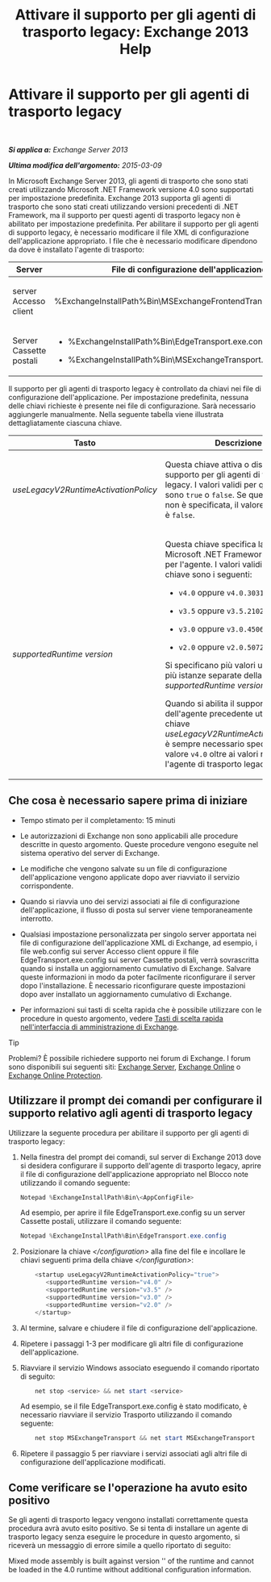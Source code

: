 ﻿---
title: 'Attivare il supporto per gli agenti di trasporto legacy: Exchange 2013 Help'
TOCTitle: Attivare il supporto per gli agenti di trasporto legacy
ms:assetid: 00617e87-7199-406e-b4a3-94378f657f1f
ms:mtpsurl: https://technet.microsoft.com/it-it/library/JJ591524(v=EXCHG.150)
ms:contentKeyID: 50479889
ms.date: 05/22/2018
mtps_version: v=EXCHG.150
ms.translationtype: MT
---

# Attivare il supporto per gli agenti di trasporto legacy

 

_**Si applica a:** Exchange Server 2013_

_**Ultima modifica dell'argomento:** 2015-03-09_

In Microsoft Exchange Server 2013, gli agenti di trasporto che sono stati creati utilizzando Microsoft .NET Framework versione 4.0 sono supportati per impostazione predefinita. Exchange 2013 supporta gli agenti di trasporto che sono stati creati utilizzando versioni precedenti di .NET Framework, ma il supporto per questi agenti di trasporto legacy non è abilitato per impostazione predefinita. Per abilitare il supporto per gli agenti di supporto legacy, è necessario modificare il file XML di configurazione dell'applicazione appropriato. I file che è necessario modificare dipendono da dove è installato l'agente di trasporto:


<table>
<colgroup>
<col style="width: 33%" />
<col style="width: 33%" />
<col style="width: 33%" />
</colgroup>
<thead>
<tr class="header">
<th>Server</th>
<th>File di configurazione dell'applicazione</th>
<th>Servizio di Microsoft Windows</th>
</tr>
</thead>
<tbody>
<tr class="odd">
<td><p>server Accesso client</p></td>
<td><p>%ExchangeInstallPath%Bin\MSExchangeFrontendTransport.exe.config</p></td>
<td><p>Servizio Trasporto front-end di Microsoft Exchange (MSExchangeFrontendTransport)</p></td>
</tr>
<tr class="even">
<td><p>Server Cassette postali</p></td>
<td><ul>
<li><p>%ExchangeInstallPath%Bin\EdgeTransport.exe.config</p></li>
<li><p>%ExchangeInstallPath%Bin\MSExchangeTransport.exe.config</p></li>
</ul></td>
<td><p>Trasporto di Microsoft Exchange (MSExchangeTransport)</p></td>
</tr>
</tbody>
</table>


Il supporto per gli agenti di trasporto legacy è controllato da chiavi nei file di configurazione dell'applicazione. Per impostazione predefinita, nessuna delle chiavi richieste è presente nei file di configurazione. Sarà necessario aggiungerle manualmente. Nella seguente tabella viene illustrata dettagliatamente ciascuna chiave.


<table>
<colgroup>
<col style="width: 50%" />
<col style="width: 50%" />
</colgroup>
<thead>
<tr class="header">
<th>Tasto</th>
<th>Descrizione</th>
</tr>
</thead>
<tbody>
<tr class="odd">
<td><p><em>useLegacyV2RuntimeActivationPolicy</em></p></td>
<td><p>Questa chiave attiva o disattiva il supporto per gli agenti di trasporto legacy. I valori validi per questa chiave sono <code>true</code> o <code>false</code>. Se questa chiave non è specificata, il valore predefinito è <code>false</code>.</p></td>
</tr>
<tr class="even">
<td><p><em>supportedRuntime version</em></p></td>
<td><p>Questa chiave specifica la versione di Microsoft .NET Framework richiesta per l'agente. I valori validi per la chiave sono i seguenti:</p>
<ul>
<li><p><code>v4.0</code> oppure <code>v4.0.30319</code></p></li>
<li><p><code>v3.5</code> oppure <code>v3.5.21022</code></p></li>
<li><p><code>v3.0</code> oppure <code>v3.0.4506</code></p></li>
<li><p><code>v2.0</code> oppure <code>v2.0.50727</code></p></li>
</ul>
<p>Si specificano più valori utilizzando più istanze separate della chiave <em>supportedRuntime version</em>.</p>
<p>Quando si abilita il supporto dell'agente precedente utilizzando la chiave <em>useLegacyV2RuntimeActivationPolicy</em>, è sempre necessario specificare il valore <code>v4.0</code> oltre ai valori richiesti per l'agente di trasporto legacy.</p></td>
</tr>
</tbody>
</table>


## Che cosa è necessario sapere prima di iniziare

  - Tempo stimato per il completamento: 15 minuti

  - Le autorizzazioni di Exchange non sono applicabili alle procedure descritte in questo argomento. Queste procedure vengono eseguite nel sistema operativo del server di Exchange.

  - Le modifiche che vengono salvate su un file di configurazione dell'applicazione vengono applicate dopo aver riavviato il servizio corrispondente.

  - Quando si riavvia uno dei servizi associati ai file di configurazione dell'applicazione, il flusso di posta sul server viene temporaneamente interrotto.

  - Qualsiasi impostazione personalizzata per singolo server apportata nei file di configurazione dell'applicazione XML di Exchange, ad esempio, i file web.config sui server Accesso client oppure il file EdgeTransport.exe.config sui server Cassette postali, verrà sovrascritta quando si installa un aggiornamento cumulativo di Exchange. Salvare queste informazioni in modo da poter facilmente riconfigurare il server dopo l'installazione. È necessario riconfigurare queste impostazioni dopo aver installato un aggiornamento cumulativo di Exchange.

  - Per informazioni sui tasti di scelta rapida che è possibile utilizzare con le procedure in questo argomento, vedere [Tasti di scelta rapida nell'interfaccia di amministrazione di Exchange](keyboard-shortcuts-in-the-exchange-admin-center-exchange-online-protection-help.md).


> [!TIP]
> Problemi? È possibile richiedere supporto nei forum di Exchange. I forum sono disponibili sui seguenti siti: <A href="https://go.microsoft.com/fwlink/p/?linkid=60612">Exchange Server</A>, <A href="https://go.microsoft.com/fwlink/p/?linkid=267542">Exchange Online</A> o <A href="https://go.microsoft.com/fwlink/p/?linkid=285351">Exchange Online Protection</A>.



## Utilizzare il prompt dei comandi per configurare il supporto relativo agli agenti di trasporto legacy

Utilizzare la seguente procedura per abilitare il supporto per gli agenti di trasporto legacy:

1.  Nella finestra del prompt dei comandi, sul server di Exchange 2013 dove si desidera configurare il supporto dell'agente di trasporto legacy, aprire il file di configurazione dell'applicazione appropriato nel Blocco note utilizzando il comando seguente:
    
    ```powershell
    Notepad %ExchangeInstallPath%Bin\<AppConfigFile>
    ```
    
    Ad esempio, per aprire il file EdgeTransport.exe.config su un server Cassette postali, utilizzare il comando seguente:
    
    ```powershell
    Notepad %ExchangeInstallPath%Bin\EdgeTransport.exe.config
    ```

2.  Posizionare la chiave *\</configuration\>* alla fine del file e incollare le chiavi seguenti prima della chiave *\</configuration\>*:
    ```powershell
        <startup useLegacyV2RuntimeActivationPolicy="true">
           <supportedRuntime version="v4.0" />
           <supportedRuntime version="v3.5" />
           <supportedRuntime version="v3.0" />
           <supportedRuntime version="v2.0" />
        </startup>
    ````
3.  Al termine, salvare e chiudere il file di configurazione dell'applicazione.

4.  Ripetere i passaggi 1-3 per modificare gli altri file di configurazione dell'applicazione.

5.  Riavviare il servizio Windows associato eseguendo il comando riportato di seguito:
    ```powershell
        net stop <service> && net start <service>
    ```
    Ad esempio, se il file EdgeTransport.exe.config è stato modificato, è necessario riavviare il servizio Trasporto utilizzando il comando seguente:
    ```powershell
        net stop MSExchangeTransport && net start MSExchangeTransport
    ```
6.  Ripetere il passaggio 5 per riavviare i servizi associati agli altri file di configurazione dell'applicazione modificati.

## Come verificare se l'operazione ha avuto esito positivo

Se gli agenti di trasporto legacy vengono installati correttamente questa procedura avrà avuto esito positivo. Se si tenta di installare un agente di trasporto legacy senza eseguire le procedure in questo argomento, si riceverà un messaggio di errore simile a quello riportato di seguito:

Mixed mode assembly is built against version '<version>' of the runtime and cannot be loaded in the 4.0 runtime without additional configuration information.

